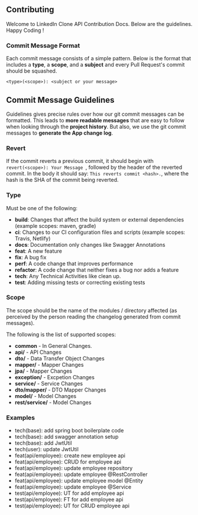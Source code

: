 ## Contributing

Welcome to LinkedIn Clone API Contribution Docs. Below are the guidelines. Happy Coding !

### Commit Message Format

Each commit message consists of a simple pattern. Below is the
format that includes a **type**, a **scope**, and a **subject** and every Pull Request's commit should be squashed.

```
<type>(<scope>): <subject or your message>
```

## Commit Message Guidelines

Guidelines gives precise rules over how our git commit messages can be formatted. This leads to **more
readable messages** that are easy to follow when looking through the **project history**. But also,
we use the git commit messages to **generate the App change log**.

### Revert

If the commit reverts a previous commit, it should begin with `revert(<scope>): Your Message `, followed by the header
of the reverted commit. In the body it should say: `This reverts commit <hash>.`, where the hash is the SHA of the
commit being reverted.

### Type

Must be one of the following:

* **build**: Changes that affect the build system or external dependencies (example scopes: maven, gradle)
* **ci**: Changes to our CI configuration files and scripts (example scopes: Travis, Netlify)
* **docs**: Documentation only changes like Swagger Annotations
* **feat**: A new feature
* **fix**: A bug fix
* **perf**: A code change that improves performance
* **refactor**: A code change that neither fixes a bug nor adds a feature
* **tech**: Any Technical Activities like clean up.
* **test**: Adding missing tests or correcting existing tests

### Scope

The scope should be the name of the modules / directory affected (as perceived by the person reading the changelog
generated from commit messages).

The following is the list of supported scopes:

* **common** - In General Changes.
* **api/<apiName>** - API Changes
* **dto/<dtoName>** - Data Transfer Object Changes
* **mapper/<mapperName>** - Mapper Changes
* **jpa/<repoName>** - Mapper Changes
* **exception/<exceptionName>** - Excpetion Changes
* **service/<serviceName>** - Service Changes
* **dto/mapper/<mapperName>** - DTO Mapper Changes
* **model/<repoName>** - Model Changes
* **rest/service/<repoName>** - Model Changes

### Examples

* tech(base): add spring boot boilerplate code
* tech(base): add swagger annotation setup
* tech(base): add JwtUtil
* tech(user): update JwtUtil
* feat(api/employee): create new employee api
* feat(api/employee): CRUD for employee api
* feat(api/employee): update employee repository
* feat(api/employee): update employee @RestController
* feat(api/employee): update employee model @Entity
* feat(api/employee): update employee @Service
* test(api/employee): UT for add employee api
* test(api/employee): FT for add employee api
* test(api/employee): UT for CRUD employee api